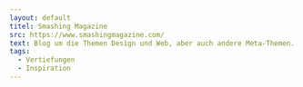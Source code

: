 ```yaml
---
layout: default
titel: Smashing Magazine
src: https://www.smashingmagazine.com/
text: Blog um die Themen Design und Web, aber auch andere Meta-Themen.
tags:
  - Vertiefungen
  - Inspiration
---
```

